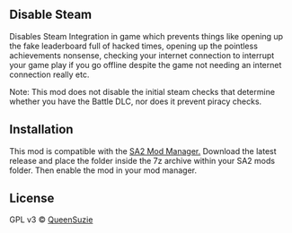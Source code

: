 ## Disable Steam
Disables Steam Integration in game which prevents things like opening up the fake leaderboard full of hacked times, opening up the pointless achievements nonsense, checking your internet connection to interrupt your game play if you go offline despite the game not needing an internet connection really etc.

Note: This mod does not disable the initial steam checks that determine whether you have the Battle DLC, nor does it prevent piracy checks.

## Installation
This mod is compatible with the [SA2 Mod Manager.](https://github.com/X-Hax/SA-Mod-Manager) Download the latest release and place the folder inside the 7z archive within your SA2 mods folder. Then enable the mod in your mod manager.

## License

GPL v3 © [QueenSuzie](https://github.com/QueenSuzie)
